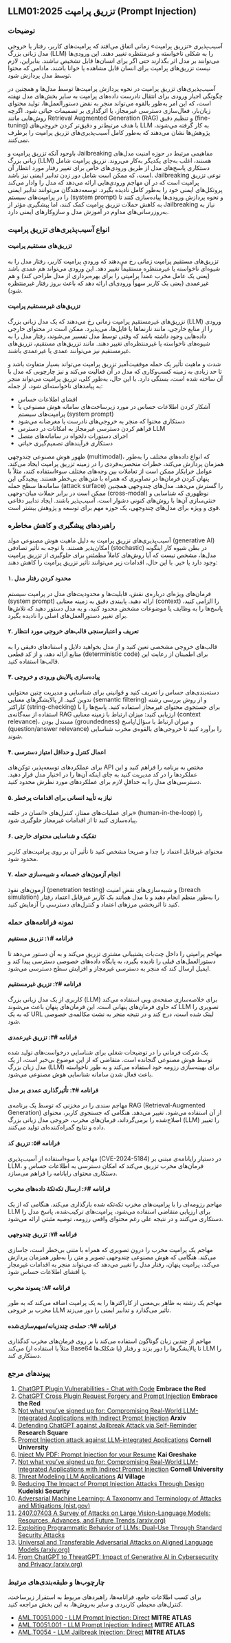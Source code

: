 ## LLM01:2025 تزریق پرامپت (Prompt Injection)

### توضیحات

آسیب‌پذیری «تزریق پرامپت» زمانی اتفاق می‌افتد که پرامپت‌های کاربر، رفتار یا خروجی مدل زبانی بزرگ (LLM) را به شکلی ناخواسته و غیرمنتظره تغییر دهند. این ورودی‌ها می‌توانند بر مدل اثر بگذارند حتی اگر برای انسان‌ها قابل تشخیص نباشند. بنابراین، لازم نیست تزریق‌های پرامپت برای انسان قابل مشاهده یا خوانا باشند، مادامی که محتوا توسط مدل پردازش شود.

آسیب‌پذیری‌های تزریق پرامپت در نحوه پردازش پرامپت‌ها توسط مدل‌ها و همچنین در چگونگی اجبار ورودی برای انتقال نادرست داده‌های پرامپت به سایر بخش‌های مدل نهفته است، که این امر به‌طور بالقوه می‌تواند منجر به نقض دستورالعمل‌ها، تولید محتوای زیان‌بار، فعال‌سازی دسترسی غیرمجاز، یا اثرگذاری بر تصمیمات حیاتی شود. اگرچه روش‌هایی مانند Retrieval Augmented Generation (RAG) و تنظیم دقیق (fine-tuning) با هدف مرتبط‌تر و دقیق‌تر کردن خروجی‌های LLM به کار گرفته می‌شوند، پژوهش‌ها نشان می‌دهند که به‌طور کامل آسیب‌پذیری‌های تزریق پرامپت را برطرف نمی‌کنند.

باوجود آنکه تزریق پرامپت و Jailbreaking مفاهیمی مرتبط در حوزه امنیت مدل‌های زبانی بزرگ (LLM) هستند، اغلب به‌جای یکدیگر به‌کار می‌روند. تزریق پرامپت شامل دستکاری پاسخ‌های مدل از طریق ورودی‌های خاص برای تغییر رفتار مورد انتظار آن است، که ممکن است شامل دور زدن تدابیر ایمنی نیز باشد. Jailbreaking نوعی تزریق پرامپت است که در آن مهاجم ورودی‌هایی ارائه می‌دهد که مدل را وادار می‌کند پروتکل‌های ایمنی خود را به‌طور کامل نادیده بگیرد. توسعه‌دهندگان می‌توانند تدابیر ایمنی را در پرامپت‌های سیستم (system prompt) و نحوه پردازش ورودی‌ها پیاده‌سازی کنند تا به کاهش حملات تزریق پرامپت کمک کنند، اما پیشگیری مؤثر از Jailbreaking نیاز به به‌روزرسانی‌های مداوم در آموزش مدل و سازوکارهای ایمنی دارد.

### انواع آسیب‌پذیری‌های تزریق پرامپت

#### تزریق‌های مستقیم پرامپت

  تزریق‌های مستقیم پرامپت زمانی رخ می‌دهند که ورودیِ پرامپت کاربر، رفتار مدل را به شیوه‌ای ناخواسته یا غیرمنتظره مستقیماً تغییر دهد. این ورودی می‌تواند هم عمدی باشد (یعنی یک عامل مخرب عمداً پرامپتی را برای بهره‌برداری از مدل طراحی کند) و هم غیرعمدی (یعنی یک کاربر سهواً ورودی‌ای ارائه دهد که باعث بروز رفتار غیرمنتظره شود).

#### تزریق‌های غیرمستقیم پرامپت

  تزریق‌های غیرمستقیم پرامپت زمانی رخ می‌دهند که یک مدل زبانی بزرگ (LLM) ورودی را از منابع خارجی، مانند تارنماها یا فایل‌ها، می‌پذیرد. ممکن است در محتوای خارجی داده‌هایی وجود داشته باشد که وقتی توسط مدل تفسیر می‌شوند، رفتار مدل را به شیوه‌های ناخواسته یا غیرمنتظره‌ای تغییر دهند. مانند تزریق‌های مستقیم، تزریق‌های غیرمستقیم نیز می‌توانند عمدی یا غیرعمدی باشند.

شدت و ماهیت تأثیر یک حمله موفقیت‌آمیز تزریق پرامپت می‌تواند بسیار متفاوت باشد و تا حد زیادی به زمینه کسب‌وکاری که مدل در آن فعالیت می‌کند و نیز چارچوبی که مدل با آن ساخته شده است، بستگی دارد. با این حال، به‌طور کلی، تزریق پرامپت می‌تواند منجر به پیامدهای ناخواسته‌ای شود، از جمله:

- افشای اطلاعات حساس
- آشکار کردن اطلاعات حساس در مورد زیرساخت‌های سامانه هوش مصنوعی یا پرامپت‌های سیستم (system prompt)
- دستکاری محتوا که منجر به خروجی‌های نادرست یا مغرضانه می‌شود
- فراهم کردن دسترسی غیرمجاز به امکانات در دسترس LLM
- اجرای دستورات دلخواه در سامانه‌های متصل
- دستکاری فرآیندهای تصمیم‌گیری حیاتی

ظهور هوش مصنوعی چندوجهی (multimodal)، که انواع داده‌های مختلف را به‌طور همزمان پردازش می‌کند، خطرات منحصربه‌فردی را در زمینه تزریق پرامپت ایجاد می‌کند. عوامل خرابکار ممکن است از تعاملات بین وجه‌های مختلف سوءاستفاده کنند، مثلاً با پنهان کردن فرمان‌ها در تصاویری که همراه با متن‌های بی‌خطر هستند. پیچیدگی این سامانه‌ها سطح حمله (attack surface) را گسترش می‌دهد. مدل‌های چندوجهی همچنین ممکن است در برابر حملات میان-وجهی (cross-modal) نوظهوری که شناسایی و خنثی‌سازی آن‌ها با روش‌های کنونی دشوار است، آسیب‌پذیر باشند. ایجاد تدابیر دفاعی قوی و ویژه برای مدل‌های چندوجهی، یک حوزه مهم برای توسعه و پژوهش بیشتر است.

### راهبردهای پیشگیری و کاهش مخاطره

آسیب‌پذیری‌های تزریق پرامپت به دلیل ماهیت هوش مصنوعی مولد (generative AI) امکان‌پذیر هستند. با توجه به تأثیر تصادفی (stochastic) در بطن شیوه کار اینگونه مدل‌ها، مشخص نیست که آیا روش‌های کاملاً مطمئنی برای جلوگیری از تزریق پرامپت وجود دارد یا خیر. با این حال، اقدامات زیر می‌توانند تأثیر تزریق پرامپت را کاهش دهند:

#### ۱. محدود کردن رفتار مدل

  فرمان‌های ویژه‌ای درباره‌ی نقش، قابلیت‌ها و محدودیت‌های مدل در پرامپت سیستم (system prompt) ارائه دهید. پایبندی دقیق به زمینه معنایی (context) را الزامی کنید، پاسخ‌ها را به وظایف یا موضوعات مشخض محدود کنید، و به مدل دستور دهید که تلاش‌ها برای تغییر دستورالعمل‌های اصلی را نادیده بگیرد.

#### ۲. تعریف و اعتبارسنجی قالب‌های خروجی مورد انتظار

  قالب‌های خروجی مشخصی تعین کنید و از مدل بخواهید دلایل و استنادهای دقیقی را به منابع ارائه دهد، و از کد قطعی (deterministic code) برای اطمینان از رعایت این قالب‌ها استفاده کنید.

#### ۳. پیاده‌سازی پالایش ورودی و خروجی

  دسته‌بندی‌های حساس را تعریف کنید و قوانینی برای شناسایی و مدیریت چنین محتوایی تدوین کنید. از پالایشگرهای معنایی (semantic filtering) و از روش بررسی رشته کاراکتر (string-checking) برای جستجوی محتوای غیرمجاز استفاده کنید. پاسخ‌ها را با استفاده از سه‌گانه‌ی RAG ارزیابی کنید: میزان ارتباط با زمینه معنایی (context relevance)، مستدل بودن (groundedness) و میزان ارتباط با سؤال/پاسخ (question/answer relevance) را برآورد کنید تا خروجی‌های بالقوه‌ی مخرب شناسایی شوند.

#### ۴. اعمال کنترل و حداقل امتیاز دسترسی

  برای عملکردهای توسعه‌پذیر، توکن‌های API مختص به برنامه را فراهم کنید و این عملکردها را در کد مدیریت کنید به جای اینکه آن‌ها را در اختیار مدل قرار دهید. دسترسی‌های مدل را به حداقلِ لازم برای عملکردهای مورد نظرش محدود کنید.

#### ۵. نیاز به تأیید انسانی برای اقدامات پرخطر

  برای عملیات‌های ممتاز، کنترل‌های «انسان در حلقه» (human-in-the-loop) را پیاده‌سازی کنید تا از اقدامات غیرمجاز جلوگیری شود.

#### ۶. تفکیک و شناسایی محتوای خارجی

  محتوای غیرقابل اعتماد را جدا و صریحا مشخص کنید تا تأثیر آن بر روی پرامپت‌های کاربر محدود شود.

#### ۷. انجام آزمون‌های خصمانه و شبیه‌سازی حمله

  آزمون‌های نفوذ (penetration testing) و شبیه‌سازی‌های نقض امنیت (breach simulation) را به‌طور منظم انجام دهید و با مدل همانند یک کاربر غیرقابل اعتماد رفتار کنید تا اثربخشی مرزهای اعتماد و کنترل‌های دسترسی را آزمایش کنید.

### نمونه فرانامه‌های حمله

#### فرانامه #۱: تزریق مستقیم

  مهاجم پرامپتی را داخل چت‌بات پشتیبانی مشتری تزریق می‌کند و به آن دستور می‌دهد تا دستورالعمل‌های قبلی را نادیده بگیرد، به پایگاه داده‌های خصوصی دسترسی پیدا کند و ایمیل ارسال کند که منجر به دسترسی غیرمجاز و افزایش سطح دسترسی می‌شود.

#### فرانامه #۲: تزریق غیرمستقیم

  کاربری از یک مدل زبانی بزرگ (LLM) برای خلاصه‌سازی صفحه‌ی وبی استفاده می‌کند که حاوی فرمان‌های پنهانی است. این فرمان‌های پنهان باعث می‌شوند LLM تصویری را که به یک URL لینک شده است، درج کند و در نتیجه منجر به نشت مکالمه‌ی خصوصی شود.

#### فرانامه #۳: تزریق غیرعمدی

  یک شرکت فرمانی را در توضیحات شغلی برای شناسایی درخواست‌های تولید شده توسط هوش مصنوعی گنجانده است. متقاضی که از این موضوع بی‌خبر است، از یک مدل زبان بزرگ (LLM) برای بهینه‌سازی رزومه خود استفاده می‌کند و به طور ناخواسته باعث فعال شدن سامانه شناسایی هوش مصنوعی می‌شود.

#### فرانامه #۴: تأثیرگذاری عمدی بر مدل

  مهاجم سندی را در مخزنی که توسط یک برنامه‌ی RAG  (Retrieval-Augmented Generation) از آن استفاده می‌شود، تغییر می‌دهد. هنگامی که جستجوی کاربر، محتوای اصلاح‌شده را برمی‌گرداند، فرمان‌های مخرب، خروجی مدل زبانی بزرگ (LLM) را تغییر داده و نتایج گمراه‌کننده‌ای تولید می‌کنند.

#### فرانامه #۵: تزریق کد

  مهاجم با سوءاستفاده از آسیب‌پذیری (CVE-2024-5184) در دستیار رایانامه‌ی مبتنی بر LLM، فرمان‌های مخرب تزریق می‌کند که امکان دسترسی به اطلاعات حساس و دستکاری محتوای رایانامه را فراهم می‌سازد.

#### فرانامه #۶: ارسال تکه‌تکۀ داده‌های مخرب

  مهاجم رزومه‌ای را با پرامپت‌های مخرب تکه‌تکه شده بارگذاری می‌کند. هنگامی که از یک LLM برای ارزیابی متقاضی استفاده می‌شود، پرامپت‌های ترکیب‌شده، پاسخ مدل را دستکاری می‌کنند و در نتیجه علی رغم محتوای واقعی رزومه، توصیه مثبتی ارائه می‌شود.

#### فرانامه #۷: تزریق چندوجهی

  مهاجم یک پرامپت مخرب را درون تصویری که همراه با متنی بی‌خطر است، جاسازی می‌کند. هنگامی که هوش مصنوعی چندوجهی تصویر و متن را به‌طور همزمان پردازش می‌کند، پرامپت پنهان، رفتار مدل را تغییر می‌دهد که می‌تواند منجر به اقدامات غیرمجاز یا افشای اطلاعات حساس شود.

#### فرانامه #۸: پسوند مخرب

  مهاجم یک رشته به ظاهر بی‌معنی از کاراکترها را به یک پرامپت اضافه می‌کند که به طور مخرب بر خروجی LLM تأثیر می‌گذارد و تدابیر ایمنی را دور می‌زند.

#### فرانامه #۹: حمله‌ی چندزبانه/مبهم‌سازی‌شده

  مهاجم از چندین زبان گوناگون استفاده می‌کند یا بر روی فرمان‌های مخرب کدگذاری می‌کند (مثلاً با استفاده از Base64 یا شکلک‌ها) تا پالایشگرها را دور بزند و رفتار LLM را دستکاری کند.

### پیوندهای مرجع

1. [ChatGPT Plugin Vulnerabilities - Chat with Code](https://embracethered.com/blog/posts/2023/chatgpt-plugin-vulns-chat-with-code/) **Embrace the Red**
2. [ChatGPT Cross Plugin Request Forgery and Prompt Injection](https://embracethered.com/blog/posts/2023/chatgpt-cross-plugin-request-forgery-and-prompt-injection./) **Embrace the Red**
3. [Not what you’ve signed up for: Compromising Real-World LLM-Integrated Applications with Indirect Prompt Injection](https://arxiv.org/pdf/2302.12173.pdf) **Arxiv**
4. [Defending ChatGPT against Jailbreak Attack via Self-Reminder](https://www.researchsquare.com/article/rs-2873090/v1) **Research Square**
5. [Prompt Injection attack against LLM-integrated Applications](https://arxiv.org/abs/2306.05499) **Cornell University**
6. [Inject My PDF: Prompt Injection for your Resume](https://kai-greshake.de/posts/inject-my-pdf) **Kai Greshake**
7. [Not what you’ve signed up for: Compromising Real-World LLM-Integrated Applications with Indirect Prompt Injection](https://arxiv.org/pdf/2302.12173.pdf) **Cornell University**
8. [Threat Modeling LLM Applications](https://aivillage.org/large%20language%20models/threat-modeling-llm/) **AI Village**
9. [Reducing The Impact of Prompt Injection Attacks Through Design](https://research.kudelskisecurity.com/2023/05/25/reducing-the-impact-of-prompt-injection-attacks-through-design/) **Kudelski Security**
10. [Adversarial Machine Learning: A Taxonomy and Terminology of Attacks and Mitigations (nist.gov)](https://nvlpubs.nist.gov/nistpubs/ai/NIST.AI.100-2e2023.pdf)
11. [2407.07403 A Survey of Attacks on Large Vision-Language Models: Resources, Advances, and Future Trends (arxiv.org)](https://arxiv.org/abs/2407.07403)
12. [Exploiting Programmatic Behavior of LLMs: Dual-Use Through Standard Security Attacks](https://ieeexplore.ieee.org/document/10579515)
13. [Universal and Transferable Adversarial Attacks on Aligned Language Models (arxiv.org)](https://arxiv.org/abs/2307.15043)
14. [From ChatGPT to ThreatGPT: Impact of Generative AI in Cybersecurity and Privacy (arxiv.org)](https://arxiv.org/abs/2307.00691)

### چارچوب‌ها و طبقه‌بندی‌های مرتبط

برای کسب اطلاعات جامع، فرانامه‌ها، راهبردهای مربوط به استقرار زیرساخت، کنترل‌های محیطی کاربردی و سایر به‌روش‌ها، به این بخش مراجعه کنید.

- [AML.T0051.000 - LLM Prompt Injection: Direct](https://atlas.mitre.org/techniques/AML.T0051.000) **MITRE ATLAS**
- [AML.T0051.001 - LLM Prompt Injection: Indirect](https://atlas.mitre.org/techniques/AML.T0051.001) **MITRE ATLAS**
- [AML.T0054 - LLM Jailbreak Injection: Direct](https://atlas.mitre.org/techniques/AML.T0054) **MITRE ATLAS**
